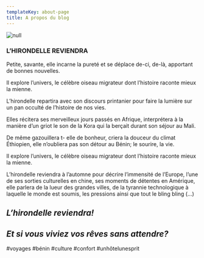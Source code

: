 ```yaml
---
templateKey: about-page
title: A propos du blog
---
```

![null](https://ucarecdn.com/8bbcac75-d9fd-43f3-847c-d576f537c9f0/)

### L’HIRONDELLE REVIENDRA

Petite, savante, elle incarne la pureté et se déplace de-ci, de-là, apportant de bonnes nouvelles.

Il explore l’univers, le célèbre oiseau migrateur dont l’histoire raconte mieux la mienne.

L’hirondelle repartira avec son discours printanier pour faire la lumière sur un pan occulté de l’histoire de nos vies.

Elles récitera ses merveilleux jours passés en Afrique, interprétera à la manière d’un griot le son de la Kora qui la berçait durant son séjour au Mali.

De même gazouillera t- elle de bonheur, criera la douceur du climat Éthiopien, elle n’oubliera pas son détour au Bénin; le sourire, la vie.

Il explore l’univers, le célèbre oiseau migrateur dont l’histoire raconte mieux la mienne.

L’hirondelle reviendra à l’automne pour décrire l’immensité de l’Europe, l’une de ses sorties culturelles en chine, ses moments de détentes en Amérique, elle parlera de la lueur des grandes villes, de la tyrannie technologique à laquelle le monde est soumis, les pressions ainsi que tout le bling bling (...)

## **_L’hirondelle reviendra!_**

## **_Et si vous viviez vos rêves sans attendre?_**

\#voyages #bénin #culture #confort #unhôtelunesprit

### 

###
